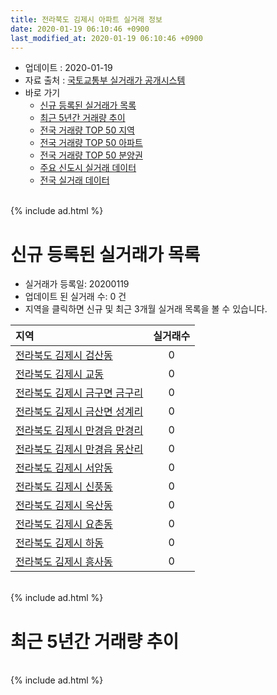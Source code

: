 ```yaml
---
title: 전라북도 김제시 아파트 실거래 정보
date: 2020-01-19 06:10:46 +0900
last_modified_at: 2020-01-19 06:10:46 +0900
---
```


* 업데이트 : 2020-01-19
* 자료 출처 : [국토교통부 실거래가 공개시스템](http://rt.molit.go.kr)
* 바로 가기
    * [신규 등록된 실거래가 목록](#신규-등록된-실거래가-목록)
    * [최근 5년간 거래량 추이](#최근-5년간-거래량-추이)
    * [전국 거래량 TOP 50 지역](https://apt-info.github.io/apt-trade-info/최근-3개월-전국에서-가장-거래가-많이-발생한-지역)
    * [전국 거래량 TOP 50 아파트](https://apt-info.github.io/apt-trade-info/최근-3개월-전국에서-가장-거래가-많이-발생한-아파트)
    * [전국 거래량 TOP 50 분양권](https://apt-info.github.io/apt-trade-info/최근-3개월-전국에서-가장-거래가-많이-발생한-분양권)
    * [주요 신도시 실거래 데이터](https://apt-info.github.io/apt-trade-info/주요-신도시)
    * [전국 실거래 데이터](https://apt-info.github.io/apt-trade-info/전국)

<br>
{% include ad.html %}
<br>

# 신규 등록된 실거래가 목록
* 실거래가 등록일: 20200119
* 업데이트 된 실거래 수: 0 건
* 지역을 클릭하면 신규 및 최근 3개월 실거래 목록을 볼 수 있습니다.


|지역|실거래수|
|:---|:---:|
|[전라북도 김제시 검산동](https://apt-info.github.io/apt-trade-info/전라북도-김제시-검산동)|0|
|[전라북도 김제시 교동](https://apt-info.github.io/apt-trade-info/전라북도-김제시-교동)|0|
|[전라북도 김제시 금구면 금구리](https://apt-info.github.io/apt-trade-info/전라북도-김제시-금구면-금구리)|0|
|[전라북도 김제시 금산면 성계리](https://apt-info.github.io/apt-trade-info/전라북도-김제시-금산면-성계리)|0|
|[전라북도 김제시 만경읍 만경리](https://apt-info.github.io/apt-trade-info/전라북도-김제시-만경읍-만경리)|0|
|[전라북도 김제시 만경읍 몽산리](https://apt-info.github.io/apt-trade-info/전라북도-김제시-만경읍-몽산리)|0|
|[전라북도 김제시 서암동](https://apt-info.github.io/apt-trade-info/전라북도-김제시-서암동)|0|
|[전라북도 김제시 신풍동](https://apt-info.github.io/apt-trade-info/전라북도-김제시-신풍동)|0|
|[전라북도 김제시 옥산동](https://apt-info.github.io/apt-trade-info/전라북도-김제시-옥산동)|0|
|[전라북도 김제시 요촌동](https://apt-info.github.io/apt-trade-info/전라북도-김제시-요촌동)|0|
|[전라북도 김제시 하동](https://apt-info.github.io/apt-trade-info/전라북도-김제시-하동)|0|
|[전라북도 김제시 흥사동](https://apt-info.github.io/apt-trade-info/전라북도-김제시-흥사동)|0|


<br>
{% include ad.html %}
<br>

# 최근 5년간 거래량 추이


<div style="width:100%;">
    <canvas id="deal_progress" height="200"></canvas>
</div>

<script>
new Chart(document.getElementById("deal_progress"), {
    type: 'line',
    data: {
        labels: ['201501','201502','201503','201504','201505','201506','201507','201508','201509','201510','201511','201512','201601','201602','201603','201604','201605','201606','201607','201608','201609','201610','201611','201612','201701','201702','201703','201704','201705','201706','201707','201708','201709','201710','201711','201712','201801','201802','201803','201804','201805','201806','201807','201808','201809','201810','201811','201812','201901','201902','201903','201904','201905','201906','201907','201908','201909','201910','201911','201912','202001'],
        datasets: [{
            label: '매매',
            pointRadius: 1,
            data: [44, 21, 68, 43, 42, 32, 28, 27, 30, 34, 34, 25, 25, 34, 41, 44, 27, 32, 35, 41, 39, 48, 53, 34, 35, 53, 38, 50, 53, 50, 48, 45, 36, 35, 47, 34, 51, 40, 46, 38, 47, 43, 31, 39, 28, 45, 54, 46, 40, 38, 62, 55, 31, 25, 50, 34, 43, 51, 38, 41, 16],
            borderColor: "rgba(255, 201, 14, 1)",
            backgroundColor: "rgba(255, 201, 14, 0.5)",
            fill: false,
            lineTension: 0
        },{
            label: '전월세',
            pointRadius: 1,
            data: [37, 29, 47, 45, 29, 63, 42, 54, 57, 41, 51, 46, 37, 69, 57, 77, 55, 43, 39, 47, 47, 50, 57, 54, 53, 54, 53, 52, 56, 64, 49, 60, 46, 49, 50, 47, 37, 58, 46, 51, 39, 39, 31, 48, 34, 55, 46, 39, 39, 35, 50, 42, 47, 50, 52, 41, 28, 33, 33, 37, 12],
            borderColor: "rgba(0, 141, 185, 1)",
            backgroundColor: "rgba(0, 141, 185, 0.5)",
            fill: false,
            lineTension: 0
        }
        ]
    },
    options: {
        responsive: true,
        title: {
            display: false
        },
        tooltips: {
            mode: 'index',
            intersect: false
        },
        hover: {
            mode: 'nearest',
            intersect: true
        },
        scales: {
            xAxes: [{
                display: true,
                scaleLabel: {
                    display: true,
                    labelString: '년/월'
                }
            }],
            yAxes: [{
                display: true,
                ticks: {
                    suggestedMin: 0,
                },
                scaleLabel: {
                    display: true,
                    labelString: '실거래 수'
                }
            }]
        }
    }
});

</script>


<br>
{% include ad.html %}
<br>

